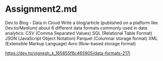 # Assignment2.md
Dev.to Blog - Data in Cloud
Write a blog/article (published on a platform like Dev.to/Medium) about 6 different data formats commonly used in data analytics:
CSV (Comma Separated Values)
SQL (Relational Table Format)
JSON (JavaScript Object Notation)
Parquet (Columnar storage format)
XML (Extensible Markup Language)
Avro (Row-based storage format)



https://dev.to/vignesh_k_165855f8c465905/data-formats-217i
